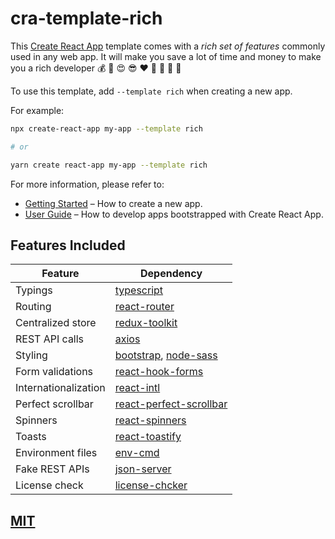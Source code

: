# cra-template-rich

This [Create React App](https://github.com/facebook/create-react-app) template comes with a _rich set of features_ commonly used in any web app. It will make you save a lot of time and money to make you a rich developer :moneybag: :money_with_wings: :heart_eyes: :sunglasses: :heart: :tada: :confetti_ball: :gift: :hamburger:

To use this template, add `--template rich` when creating a new app.

For example:

```sh
npx create-react-app my-app --template rich

# or

yarn create react-app my-app --template rich
```

For more information, please refer to:

- [Getting Started](https://create-react-app.dev/docs/getting-started) – How to create a new app.
- [User Guide](https://create-react-app.dev) – How to develop apps bootstrapped with Create React App.

## Features Included

| Feature              | Dependency                                                                             |
| -------------------- | -------------------------------------------------------------------------------------- |
| Typings              | [typescript](https://www.typescriptlang.org/)                                          |
| Routing              | [react-router](https://reacttraining.com/react-router/)                                |
| Centralized store    | [redux-toolkit](https://redux-toolkit.js.org/)                                         |
| REST API calls       | [axios](https://github.com/axios/axios)                                                |
| Styling              | [bootstrap](https://getbootstrap.com/), [node-sass](https://github.com/sass/node-sass) |
| Form validations     | [react-hook-forms](https://react-hook-form.com)                                        |
| Internationalization | [react-intl](https://github.com/formatjs/react-intl)                                   |
| Perfect scrollbar    | [react-perfect-scrollbar](https://github.com/goldenyz/react-perfect-scrollbar)         |
| Spinners             | [react-spinners](https://github.com/davidhu2000/react-spinners)                        |
| Toasts               | [react-toastify](https://github.com/fkhadra/react-toastify)                            |
| Environment files    | [env-cmd](https://github.com/toddbluhm/env-cmd)                                        |
| Fake REST APIs       | [json-server](https://github.com/typicode/json-server)                                 |
| License check        | [license-chcker](https://github.com/davglass/license-checker)                          |

## [MIT](https://github.com/ajeetshah/react-rich/blob/master/LICENSE)
